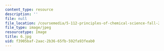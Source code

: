 ```yaml
---
content_type: resource
description: ''
file: null
file_location: /coursemedia/5-112-principles-of-chemical-science-fall-2005/f3905baf2aac2b3665fb592fa93feab0_6.jpg
file_type: image/jpeg
resourcetype: Image
title: 6.jpg
uid: f3905baf-2aac-2b36-65fb-592fa93feab0
---
```


